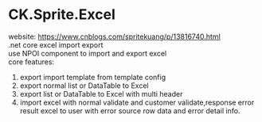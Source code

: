 # CK.Sprite.Excel
website: https://www.cnblogs.com/spritekuang/p/13816740.html  
.net core excel import export  
use NPOI component to import and export excel  
core features:  
1. export import template from template config
2. export normal list<T> or DataTable to Excel
3. export list<T> or DataTable to Excel with multi header
4. import excel with normal validate and customer validate,response error result excel to user with error source row data and error detail info.
